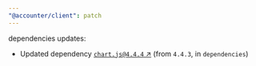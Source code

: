 ```yaml
---
"@accounter/client": patch
---
```

dependencies updates:
  - Updated dependency [`chart.js@4.4.4` ↗︎](https://www.npmjs.com/package/chart.js/v/4.4.4) (from `4.4.3`, in `dependencies`)
